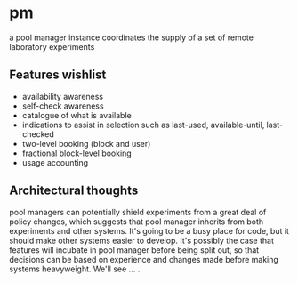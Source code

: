 # pm
a pool manager instance coordinates the supply of a set of remote laboratory experiments

## Features wishlist
- availability awareness
- self-check awareness
- catalogue of what is available
- indications to assist in selection such as last-used, available-until, last-checked
- two-level booking (block and user)
- fractional block-level booking
- usage accounting 

## Architectural thoughts

pool managers can potentially shield experiments from a great deal of policy changes, which suggests that pool manager inherits from both experiments and other systems. It's going to be a busy place for code, but it should make other systems easier to develop. It's possibly the case that features will incubate in pool manager before being split out, so that decisions can be based on experience and changes made before making systems heavyweight. We'll see ... .

